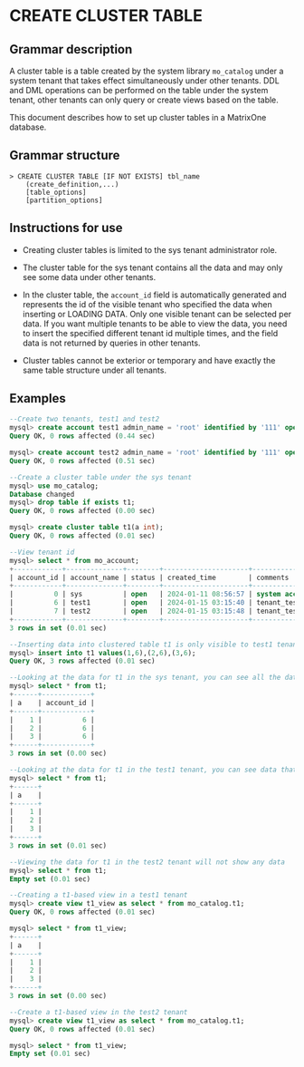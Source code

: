 # **CREATE CLUSTER TABLE**

## **Grammar description**

A cluster table is a table created by the system library `mo_catalog` under a system tenant that takes effect simultaneously under other tenants. DDL and DML operations can be performed on the table under the system tenant, other tenants can only query or create views based on the table.

This document describes how to set up cluster tables in a MatrixOne database.

## **Grammar structure**

```
> CREATE CLUSTER TABLE [IF NOT EXISTS] tbl_name
    (create_definition,...)
    [table_options]
    [partition_options]
```

## **Instructions for use**

- Creating cluster tables is limited to the sys tenant administrator role.

- The cluster table for the sys tenant contains all the data and may only see some data under other tenants.

- In the cluster table, the `account_id` field is automatically generated and represents the id of the visible tenant who specified the data when inserting or LOADING DATA. Only one visible tenant can be selected per data. If you want multiple tenants to be able to view the data, you need to insert the specified different tenant id multiple times, and the field data is not returned by queries in other tenants.

- Cluster tables cannot be exterior or temporary and have exactly the same table structure under all tenants.

## Examples

```sql
--Create two tenants, test1 and test2
mysql> create account test1 admin_name = 'root' identified by '111' open comment 'tenant_test';
Query OK, 0 rows affected (0.44 sec)

mysql> create account test2 admin_name = 'root' identified by '111' open comment 'tenant_test';
Query OK, 0 rows affected (0.51 sec)

--Create a cluster table under the sys tenant
mysql> use mo_catalog;
Database changed
mysql> drop table if exists t1;
Query OK, 0 rows affected (0.00 sec)

mysql> create cluster table t1(a int);
Query OK, 0 rows affected (0.01 sec)

--View tenant id
mysql> select * from mo_account;
+------------+--------------+--------+---------------------+----------------+---------+----------------+
| account_id | account_name | status | created_time        | comments       | version | suspended_time |
+------------+--------------+--------+---------------------+----------------+---------+----------------+
|          0 | sys          | open   | 2024-01-11 08:56:57 | system account |       1 | NULL           |
|          6 | test1        | open   | 2024-01-15 03:15:40 | tenant_test    |       7 | NULL           |
|          7 | test2        | open   | 2024-01-15 03:15:48 | tenant_test    |       8 | NULL           |
+------------+--------------+--------+---------------------+----------------+---------+----------------+
3 rows in set (0.01 sec)

--Inserting data into clustered table t1 is only visible to test1 tenants
mysql> insert into t1 values(1,6),(2,6),(3,6);
Query OK, 3 rows affected (0.01 sec)

--Looking at the data for t1 in the sys tenant, you can see all the data including the `account_id` field
mysql> select * from t1;
+------+------------+
| a    | account_id |
+------+------------+
|    1 |          6 |
|    2 |          6 |
|    3 |          6 |
+------+------------+
3 rows in set (0.00 sec)

--Looking at the data for t1 in the test1 tenant, you can see data that is not in the `account_id` field
mysql> select * from t1;
+------+
| a    |
+------+
|    1 |
|    2 |
|    3 |
+------+
3 rows in set (0.01 sec)

--Viewing the data for t1 in the test2 tenant will not show any data
mysql> select * from t1;
Empty set (0.01 sec)

--Creating a t1-based view in a test1 tenant
mysql> create view t1_view as select * from mo_catalog.t1;
Query OK, 0 rows affected (0.01 sec)

mysql> select * from t1_view;
+------+
| a    |
+------+
|    1 |
|    2 |
|    3 |
+------+
3 rows in set (0.00 sec)

--Create a t1-based view in the test2 tenant
mysql> create view t1_view as select * from mo_catalog.t1;
Query OK, 0 rows affected (0.01 sec)

mysql> select * from t1_view;
Empty set (0.01 sec)
```
